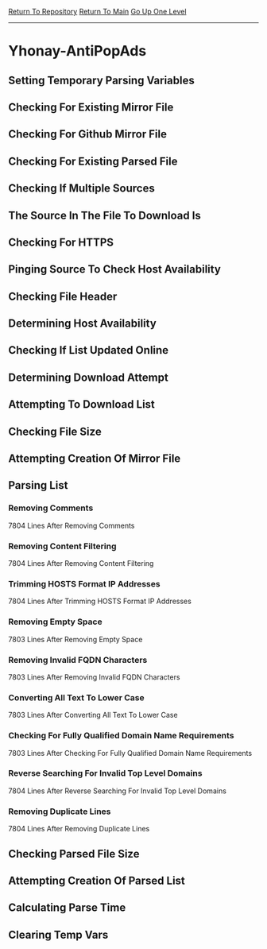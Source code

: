 [Return To Repository](https://github.com/deathbybandaid/piholeparser/)
[Return To Main](https://github.com/deathbybandaid/piholeparser/blob/master/RecentRunLogs/Mainlog.md)
[Go Up One Level](https://github.com/deathbybandaid/piholeparser/blob/master/RecentRunLogs/TopLevelScripts/30-Processing-External-Blacklists.md)
____________________________________
# Yhonay-AntiPopAds
## Setting Temporary Parsing Variables
## Checking For Existing Mirror File
## Checking For Github Mirror File
## Checking For Existing Parsed File
## Checking If Multiple Sources
## The Source In The File To Download Is
## Checking For HTTPS
## Pinging Source To Check Host Availability
## Checking File Header
## Determining Host Availability
## Checking If List Updated Online
## Determining Download Attempt
## Attempting To Download List
## Checking File Size
## Attempting Creation Of Mirror File
## Parsing List
### Removing Comments
7804 Lines After Removing Comments
### Removing Content Filtering
7804 Lines After Removing Content Filtering
### Trimming HOSTS Format IP Addresses
7804 Lines After Trimming HOSTS Format IP Addresses
### Removing Empty Space
7803 Lines After Removing Empty Space
### Removing Invalid FQDN Characters
7803 Lines After Removing Invalid FQDN Characters
### Converting All Text To Lower Case
7803 Lines After Converting All Text To Lower Case
### Checking For Fully Qualified Domain Name Requirements
7803 Lines After Checking For Fully Qualified Domain Name Requirements
### Reverse Searching For Invalid Top Level Domains
7804 Lines After Reverse Searching For Invalid Top Level Domains
### Removing Duplicate Lines
7804 Lines After Removing Duplicate Lines
## Checking Parsed File Size
## Attempting Creation Of Parsed List
## Calculating Parse Time
## Clearing Temp Vars
